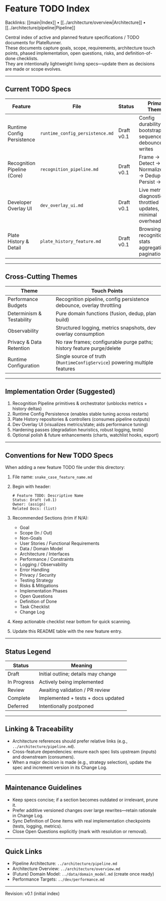 # Feature TODO Index
Backlinks: [[main|Index]] • [[../architecture/overview|Architecture]] • [[../architecture/pipeline|Pipeline]]

Central index of active and planned feature specifications / TODO documents for PlateRunner.  
These documents capture goals, scope, requirements, architecture touch points, phased implementation, open questions, risks, and definition-of-done checklists.  
They are intentionally lightweight living specs—update them as decisions are made or scope evolves.

---

## Current TODO Specs

| Feature | File | Status | Primary Themes | Depends On |
|---------|------|--------|----------------|------------|
| Runtime Config Persistence | `runtime_config_persistence.md` | Draft v0.1 | Config durability, bootstrap sequence, debounced writes | `lib/shared/config/runtime_config.dart` |
| Recognition Pipeline (Core) | `recognition_pipeline.md` | Draft v0.1 | Frame → Detect → Normalize/Fuse → Dedup → Persist → Emit | Architecture pipeline docs |
| Developer Overlay UI | `dev_overlay_ui.md` | Draft v0.1 | Live metrics, diagnostics, throttled updates, minimal overhead | Pipeline metrics collector |
| Plate History & Detail | `plate_history_feature.md` | Draft v0.1 | Browsing past recognitions, stats aggregation, pagination | Pipeline persistence & deltas |

---

## Cross-Cutting Themes

| Theme | Touch Points |
|-------|--------------|
| Performance Budgets | Recognition pipeline, config persistence debounce, overlay throttling |
| Determinism & Testability | Pure domain functions (fusion, dedup, plan build) |
| Observability | Structured logging, metrics snapshots, dev overlay consumption |
| Privacy & Data Retention | No raw frames; configurable purge paths; history feature purge/delete |
| Runtime Configuration | Single source of truth (`RuntimeConfigService`) powering multiple features |

---

## Implementation Order (Suggested)

1. Recognition Pipeline primitives & orchestrator (unblocks metrics + history deltas)
2. Runtime Config Persistence (enables stable tuning across restarts)
3. Plate History repositories & controllers (consumes pipeline outputs)
4. Dev Overlay UI (visualizes metrics/state; aids performance tuning)
5. Hardening passes (degradation heuristics, robust logging, tests)
6. Optional polish & future enhancements (charts, watchlist hooks, export)

---

## Conventions for New TODO Specs

When adding a new feature TODO file under this directory:

1. File name: `snake_case_feature_name.md`
2. Begin with header:
   ```
   # Feature TODO: Descriptive Name
   Status: Draft (v0.1)
   Owner: (assign)
   Related Docs: (list)
   ```
3. Recommended Sections (trim if N/A):
   - Goal
   - Scope (In / Out)
   - Non-Goals
   - User Stories / Functional Requirements
   - Data / Domain Model
   - Architecture / Interfaces
   - Performance / Constraints
   - Logging / Observability
   - Error Handling
   - Privacy / Security
   - Testing Strategy
   - Risks & Mitigations
   - Implementation Phases
   - Open Questions
   - Definition of Done
   - Task Checklist
   - Change Log

4. Keep actionable checklist near bottom for quick scanning.
5. Update this README table with the new feature entry.

---

## Status Legend

| Status | Meaning |
|--------|---------|
| Draft | Initial outline; details may change |
| In Progress | Actively being implemented |
| Review | Awaiting validation / PR review |
| Complete | Implemented + tests + docs updated |
| Deferred | Intentionally postponed |

---

## Linking & Traceability

- Architecture references should prefer relative links (e.g., `../architecture/pipeline.md`).
- Cross-feature dependencies: ensure each spec lists upstream (inputs) and downstream (consumers).
- When a major decision is made (e.g., strategy selection), update the spec and increment version in its Change Log.

---

## Maintenance Guidelines

- Keep specs concise; if a section becomes outdated or irrelevant, prune it.
- Prefer additive versioned changes over large rewrites—retain rationale in Change Log.
- Sync Definition of Done items with real implementation checkpoints (tests, logging, metrics).
- Close Open Questions explicitly (mark with resolution or removal).

---

## Quick Links

- Pipeline Architecture: `../architecture/pipeline.md`
- Architecture Overview: `../architecture/overview.md`
- (Future) Domain Model: `../data/domain_model.md` (create once ready)
- Performance Targets: `../dev/performance.md`

---

Revision: v0.1 (initial index)
